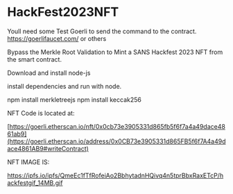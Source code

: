# HackFest2023NFT

Youll need some Test Goerli to send the command to the contract.
https://goerlifaucet.com/
or others

Bypass the Merkle Root Validation to Mint a SANS Hackfest 2023 NFT from the smart contract.

Download and install node-js

install dependencies and run with node.

npm install merkletreejs
npm install keccak256

NFT Code is located at:

[https://goerli.etherscan.io/nft/0x0cb73e3905331d865fb5f6f7a4a49dace4861ab9](https://goerli.etherscan.io/address/0x0CB73e3905331d865FB5f6f7A4a49dace4861AB9#writeContract)

NFT IMAGE IS:

https://ipfs.io/ipfs/QmeEc1fTfRofeiAo2BbhytadnHQivq4n5tprBbxRaxETcP/hackfestgif_14MB.gif
